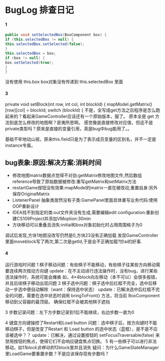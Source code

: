 # BugLog 排查日记

#### 1
```java
public void setSelectedBox(BoxComponent box) {
if (this.selectedBox != null) {
this.selectedBox.setSelected(false);
}
this.selectedBox = box;
if (box != null) {
box.setSelected(true);
}
}
```
没有使用 this.box box对象没有传递到 this.selectedBox 里面


#### 3
private void setBlock(int row, int col, int blockId) {
mapModel.getMatrix()[row][col] = blockId;
switch (blockId) {
不是，全写成get方法之后程序是怎么跑起来的？看起来GameController应该还有一个原始版本，服了。
原本全是 get 方法到底怎么修改的地图啊？匪夷所思啊。
感觉像是直接修改对应值，但这不是private类型吗？原来是直接的变量引用，真是bug中bug能用了。。

基础不牢地动山摇，原来this.field只是为了表示成员变量的区别名，并不一定是instance专属。

## bug表象:原因:解决方案:消耗时间
- 修改地图matrix数据点觉得不对劲:getMatrix修改地图文件,然后数组reference导致了原始数据被修改:重写getMatrix和setMatrix方法
- restartGame按钮没有效果:mapModel的matrix一直在被改动,重置自身:另外保存OriginalMatrix
- ListenerPanel 抽象类居然没有子类:GamePanel里面具体重写业务代码:使用OOP重新设计
- IDEA找不到指定的类:out文件夹没有生成,需要编辑edit configuration:重新创建CS109Project并添加VMoption:30min
- 方块移动可以重叠且消失:initial和box对象初始化时占用周围格子为0

调试后发现,方块1地图没改写仍然是0,方块23没有正确加载
发现GameController里面moveblock写了两次,第二次是getId,于是会不正确加载?抄ai的好事.




#### 4
运行游戏时问题
1 棋子移动问题：有些棋子不能移动，有些棋子往某些方向移动需要连续两次按动方向键
update：在不主动进行违法操作时，没有bug，进行某些违法操作时，系统可能会瘫痪
如，4*4block向左移动（本不可以）会很多报错，并且后续棋子移动出现问题
2 棋子选中问题：棋子选中后红框不完全，选中后移动一步选中便自动解除（want：保持选中状态）
update：已解决选中后红框不完全的问题，需要在选中状态时调用 bringToFront() 方法，将当前 BoxComponent 移动到父容器的最顶层。 确保红框不会被其他棋子遮挡

3 步数记录问题：左下方步数记录到1后不能继续，右边步数一直为0

4 键盘方向键操控了Restart和Load button 问题：选中棋子后，按方向键时不能移动棋子，但是改变了Restart 和 Load button 的选中状态（蓝框），是不是不应该被选中？？
update：已解决，通过设置按钮的 setFocusTraversable(false) 来禁用按钮的焦点，使得它们不会响应键盘焦点切换。
5 有一些棋子可以进行非法移动，如1*1block会移动到1*2block里并且消失
疑问：为什么GameStateManager里LoadGame要重置步数？不是应该保存现有步数吗？
